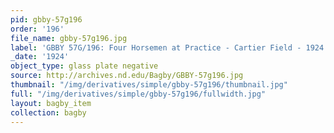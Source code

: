 ```yaml
---
pid: gbby-57g196
order: '196'
file_name: gbby-57g196.jpg
label: 'GBBY 57G/196: Four Horsemen at Practice - Cartier Field - 1924'
_date: '1924'
object_type: glass plate negative
source: http://archives.nd.edu/Bagby/GBBY-57g196.jpg
thumbnail: "/img/derivatives/simple/gbby-57g196/thumbnail.jpg"
full: "/img/derivatives/simple/gbby-57g196/fullwidth.jpg"
layout: bagby_item
collection: bagby
---
```

